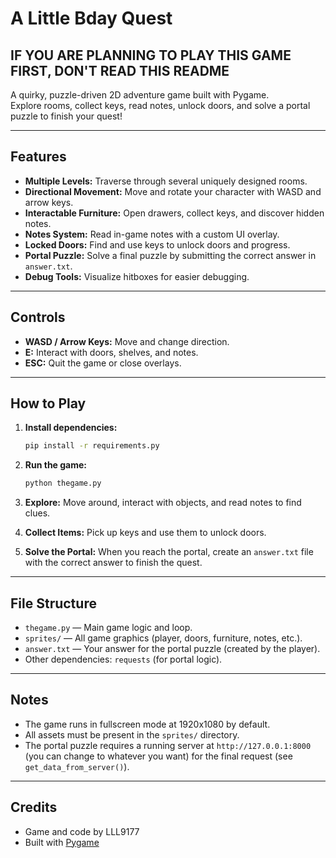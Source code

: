 # A Little Bday Quest

## IF YOU ARE PLANNING TO PLAY THIS GAME FIRST, DON'T READ THIS README



A quirky, puzzle-driven 2D adventure game built with Pygame.  
Explore rooms, collect keys, read notes, unlock doors, and solve a portal puzzle to finish your quest!

---

## Features

- **Multiple Levels:** Traverse through several uniquely designed rooms.
- **Directional Movement:** Move and rotate your character with WASD and arrow keys.
- **Interactable Furniture:** Open drawers, collect keys, and discover hidden notes.
- **Notes System:** Read in-game notes with a custom UI overlay.
- **Locked Doors:** Find and use keys to unlock doors and progress.
- **Portal Puzzle:** Solve a final puzzle by submitting the correct answer in `answer.txt`.
- **Debug Tools:** Visualize hitboxes for easier debugging.

---

## Controls

- **WASD / Arrow Keys:** Move and change direction.
- **E:** Interact with doors, shelves, and notes.
- **ESC:** Quit the game or close overlays.

---

## How to Play

1. **Install dependencies:**
    ```bash
    pip install -r requirements.py
    ```

2. **Run the game:**
    ```bash
    python thegame.py
    ```

3. **Explore:** Move around, interact with objects, and read notes to find clues.
4. **Collect Items:** Pick up keys and use them to unlock doors.
5. **Solve the Portal:** When you reach the portal, create an `answer.txt` file with the correct answer to finish the quest.

---

## File Structure

- `thegame.py` — Main game logic and loop.
- `sprites/` — All game graphics (player, doors, furniture, notes, etc.).
- `answer.txt` — Your answer for the portal puzzle (created by the player).
- Other dependencies: `requests` (for portal logic).

---

## Notes

- The game runs in fullscreen mode at 1920x1080 by default.
- All assets must be present in the `sprites/` directory.
- The portal puzzle requires a running server at `http://127.0.0.1:8000` (you can change to whatever you want) for the final request (see `get_data_from_server()`).

---

## Credits

- Game and code by LLL9177
- Built with [Pygame](https://www.pygame.org/)
